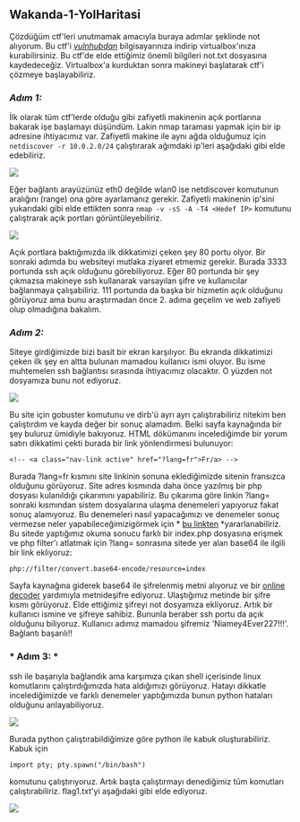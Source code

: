 ## Wakanda-1-YolHaritasi
Çözdüğüm ctf'leri unutmamak amacıyla buraya adımlar şeklinde not alıyorum. Bu ctf'i [*vulnhubdan*](https://www.vulnhub.com/entry/wakanda-1,251/) bilgisayarınıza indirip virtualbox'ınıza kurabilirsiniz. Bu ctf'de elde ettiğimiz önemli bilgileri not.txt dosyasına kaydedeceğiz. Virtualbox'a kurduktan sonra makineyi başlatarak ctf'i çözmeye başlayabiliriz.
### *Adım 1:*
İlk olarak tüm ctf'lerde olduğu gibi zafiyetli makinenin açık portlarına bakarak işe başlamayı düşündüm. Lakin nmap taraması yapmak için bir ip adresine ihtiyacımız var. Zafiyetli makine ile aynı ağda olduğumuz için `netdiscover -r 10.0.2.0/24` çalıştırarak ağımdaki ip'leri aşağıdaki gibi elde edebiliriz.

![](https://github.com/hamza37yavuz/Wakanda-1-YolHaritasi/blob/main/netdiscover.png)

Eğer bağlantı arayüzünüz eth0 değilde wlan0 ise netdiscover komutunun aralığını (range) ona göre ayarlamanız gerekir.
Zafiyetli makinenin ip'sini yukarıdaki gibi elde ettikten sonra `nmap -v -sS -A -T4 <Hedef IP>` komutunu çalıştrarak açık portları görüntüleyebiliriz.

![](https://github.com/hamza37yavuz/Wakanda-1-YolHaritasi/blob/main/nmap.png)

Açık portlara baktığımızda ilk dikkatimizi çeken şey 80 portu olyor. Bir sonraki adımda bu websiteyi mutlaka ziyaret etmemiz gerekir. Burada 3333 portunda ssh açık olduğunu görebiliyoruz. Eğer 80 portunda bir şey çıkmazsa makineye ssh kullanarak varsayılan şifre ve kullanıcılar bağlanmaya çalışabiliriz. 111 portunda da başka bir hizmetin açık olduğunu görüyoruz ama bunu araştırmadan önce 2. adıma geçelim ve web zafiyeti olup olmadığına bakalım.
### *Adım 2:*
Siteye girdiğimizde bizi basit bir ekran karşılıyor. Bu ekranda dikkatimizi çeken ilk şey en altta bulunan mamadou kullanıcı ismi oluyor. Bu isme muhtemelen ssh bağlantısı sırasında ihtiyacımız olacaktır. O yüzden not dosyamıza bunu not ediyoruz.

![](https://github.com/hamza37yavuz/Wakanda-1-YolHaritasi/blob/main/username.png)

Bu site için gobuster komutunu ve dirb'ü ayrı ayrı çalıştırabiliriz nitekim ben çalıştırdım ve kayda değer bir sonuç alamadım. Belki sayfa kaynağında bir şey buluruz 
ümidiyle bakıyoruz. HTML dökümanını incelediğimde bir yorum satırı dikkatimi çekti burada bir link yönlendirmesi bulunuyor:

`<!-- <a class="nav-link active" href="?lang=fr">Fr/a> -->`

Burada ?lang=fr kısmını site linkinin sonuna eklediğimizde sitenin fransızca olduğunu görüyoruz. Site adres kısmında daha önce yazılmış bir php dosyası kulanıldığı çıkarımını yapabiliriz. Bu çıkarıma göre linkin ?lang= sonraki kısmından sistem dosyalarına ulaşma denemeleri yapıyoruz fakat sonuç alamıyoruz. Bu denemeleri nasıl yapacağımızı ve denemeler sonuç vermezse neler yapabileceğimizigörmek için * [bu linkten](https://book.hacktricks.xyz/pentesting-web/file-inclusion) *yararlanabiliriz.
Bu sitede yaptığımız okuma sonucu farklı bir index.php dosyasına erişmek ve php filter'ı atlatmak için ?lang= sonrasına sitede yer alan base64 ile ilgili bir link ekliyoruz:

`php://filter/convert.base64-encode/resource=index` 

Sayfa kaynağına giderek base64 ile şifrelenmiş metni alıyoruz ve bir [online decoder](https://www.base64decode.org/) yardımıyla metnideşifre ediyoruz. Ulaştığımız metinde bir şifre kısmı görüyoruz. Elde ettiğimiz şifreyi not dosyamıza ekliyoruz. Artık bir kullanıcı ismine ve şifreye sahibiz. Bununla beraber ssh portu da açık olduğunu biliyoruz. Kullanıcı adımız mamadou şifremiz 'Niamey4Ever227!!!'. Bağlantı başarılı!!
### * Adım 3: *
ssh ile başarıyla bağlandık ama karşımıza çıkan shell içerisinde linux komutlarını çalıştırdığımızda hata aldığımızı görüyoruz. Hatayı dikkatle incelediğimizde ve farklı denemeler yaptığımızda bunun python hataları olduğunu anlayabiliyoruz.

![](https://github.com/hamza37yavuz/Wakanda-1-YolHaritasi/blob/main/ssh.png)

Burada python çalıştırabildiğimize göre python ile kabuk oluşturabiliriz. Kabuk için 

`import pty; pty.spawn("/bin/bash")`

komutunu çalıştırıyoruz. Artık başta çalıştırmayı denediğimiz tüm komutları çalıştırabiliriz. flag1.txt'yi aşağıdaki gibi elde ediyoruz.

![](https://github.com/hamza37yavuz/Wakanda-1-YolHaritasi/blob/main/flag.png)
